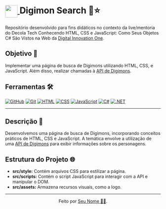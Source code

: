 <h1>
    <a href="https://www.dio.me/">
        <img align="center" width="40px" src="https://hermes.digitalinnovation.one/assets/diome/logo-minimized.png">
    </a>
    <span> Digimon Search 🚀⭐</span>
</h1>

Repositório desenvolvido para fins didáticos no contexto da live/mentoria do Decola Tech Conhecendo HTML, CSS e JavaScript: Como Seus Objetos C# São Vistos na Web da [Digital Innovation One](https://www.dio.me/).

## Objetivo 🎯
Implementar uma página de busca de Digimons utilizando HTML, CSS, e JavaScript. Além disso, realizar chamadas à [API de Digimons](https://digitalinnovationone.github.io/api-digimon/api/digimon.json).

## Ferramentas 🛠️
  [![GitHub](https://img.shields.io/badge/GitHub-000?style=for-the-badge&logo=github&logoColor=30A3DC)](https://docs.github.com/)
  [![Git](https://img.shields.io/badge/Git-000?style=for-the-badge&logo=git&logoColor=E94D5F)](https://git-scm.com/doc)
  [![HTML](https://img.shields.io/badge/HTML-239120?style=for-the-badge&logo=html5&logoColor=white)](https://www.w3.org/TR/html52/)
  [![CSS](https://img.shields.io/badge/CSS-1572B6?style=for-the-badge&logo=css3&logoColor=white)](https://www.w3.org/Style/CSS/)
  [![JavaScript](https://img.shields.io/badge/JavaScript-F7DF1E?style=for-the-badge&logo=javascript&logoColor=black)](https://developer.mozilla.org/en-US/docs/Web/JavaScript)
  [![C#](https://img.shields.io/badge/C%23-239120?style=for-the-badge&logo=c-sharp&logoColor=white)](https://git-scm.com/doc)
  [![.NET](https://img.shields.io/badge/.NET-512BD4?style=for-the-badge&logo=dotnet&logoColor=white)](https://git-scm.com/doc)

---

## Descrição 🚀

Desenvolvemos uma página de busca de Digimons, incorporando conceitos práticos de HTML, CSS e JavaScript. A temática envolve a utilização de uma [API de Digimons](https://digitalinnovationone.github.io/api-digimon/api/digimon.json) para exibir informações sobre os personagens.

## Estrutura do Projeto 🌐

- **src/style:** Contém arquivos CSS para estilizar a página.
- **src/scripts:** Contém o script JavaScript para interagir com a API e manipular o DOM.
- **src/assets:** Armazena recursos visuais, como a logo.

---

<div align="center">Feito por <a href="https://github.com/SeuUsuario">Seu Nome 🕵🏻</a>.</div>
